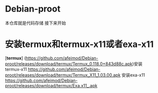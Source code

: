 # Debian-proot
本仓库就是代码存储
接下来开始
# 安装termux和termux-x11或者exa-x11
[**termux**]
(https://github.com/afeimod/Debian-proot/releases/download/termux/Termux_0.118.0+843d88c.apk)安装termux-x11
https://github.com/afeimod/Debian-proot/releases/download/termux/Termux_X11_1.03.00.apk 安装exa-x11
https://github.com/afeimod/Debian-proot/releases/download/termux/Exa.x11_.apk



